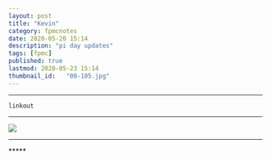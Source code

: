 ```yaml
---
layout: post
title: "Kevin"
category: fpmcnotes
date: 2020-05-20 15:14
description: "pi day updates"
tags: [fpmc]
published: true
lastmod: 2020-05-23 15:14
thumbnail_id:	"00-105.jpg"
---
```


*****

`linkout`

*****

<img src="{{ site.url }}/assets/img/ca39.jpg" />

*****
<div class="fpmc-nav">


</div>
*****
